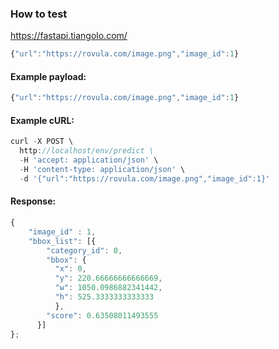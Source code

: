 ### How to test

https://fastapi.tiangolo.com/

```javascript
{"url":"https://rovula.com/image.png","image_id":1}
```

#### Example payload:

```javascript
{"url":"https://rovula.com/image.png","image_id":1}
```

#### Example cURL:

```javascript
curl -X POST \
  http://localhost/env/predict \
  -H 'accept: application/json' \
  -H 'content-type: application/json' \
  -d '{"url":"https://rovula.com/image.png","image_id":1}'
```

#### Response:

```javascript
{
    "image_id" : 1,
    "bbox_list": [{
        "category_id": 0,
        "bbox": {
          "x": 0,
          "y": 220.66666666666669,
          "w": 1050.0986882341442,
          "h": 525.3333333333333
          },
        "score": 0.63508011493555
      }]
};
```
